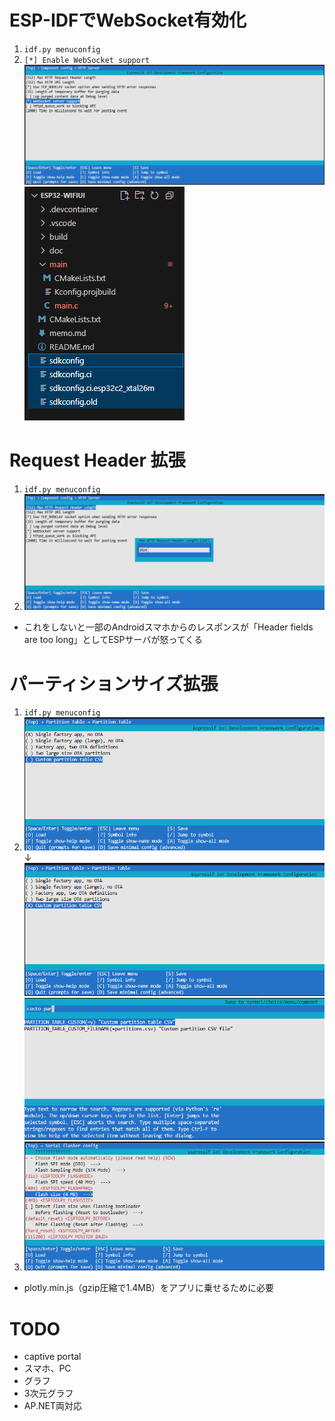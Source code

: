 # ESP-IDFでWebSocket有効化
1. `idf.py menuconfig`
1. `[*] Enable WebSocket support`
![alt text](doc/res/image.png)
![alt text](doc/res/image-1.png)

# Request Header 拡張
1. `idf.py menuconfig`
1. ![alt text](doc/res/image-2.png)
- これをしないと一部のAndroidスマホからのレスポンスが「Header fields are too long」としてESPサーバが怒ってくる

# パーティションサイズ拡張
1. `idf.py menuconfig`
1. ![alt text](doc/res/image-3.png)
   ↓
   ![alt text](doc/res/image-4.png)
   ![alt text](doc/res/image-5.png)
1. ![alt text](doc/res/image-6.png)
- plotly.min.js（gzip圧縮で1.4MB）をアプリに乗せるために必要

# TODO
- captive portal
- スマホ、PC
- グラフ
- 3次元グラフ
- AP.NET両対応